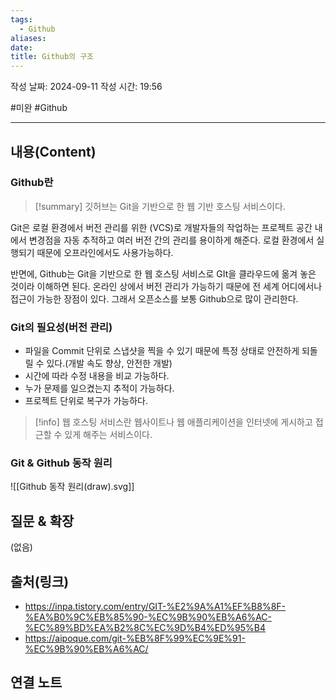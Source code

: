 ```yaml
---
tags:
  - Github
aliases: 
date: 
title: Github의 구조
---
```

작성 날짜: 2024-09-11
작성 시간: 19:56

#미완 #Github 

----
## 내용(Content)

### Github란

>[!summary]
>깃허브는 Git을 기반으로 한 웹 기반 호스팅 서비스이다.

Git은 로컬 환경에서 버전 관리를 위한 (VCS)로 개발자들의 작업하는 프로젝트 공간 내에서 변경점을 자동 추적하고 여러 버전 간의 관리를 용이하게 해준다.
로컬 환경에서 실행되기 때문에 오프라인에서도 사용가능하다.

반면에, Github는 Git을 기반으로 한 웹 호스팅 서비스로 GIt을 클라우드에 옮겨 놓은 것이라 이해하면 된다. 온라인 상에서 버전 관리가 가능하기 때문에 전 세계 어디에서나 접근이 가능한 장점이 있다. 그래서 오픈소스를 보통 Github으로 많이 관리한다.

### Git의 필요성(버전 관리)

- 파일을 Commit 단위로 스냅샷을 찍을 수 있기 때문에 특정 상태로 안전하게 되돌릴 수 있다.(개발 속도 향상, 안전한 개발)
- 시간에 따라 수정 내용을 비교 가능하다.
- 누가 문제를 일으켰는지 추적이 가능하다.
- 프로젝트 단위로 복구가 가능하다.

>[!info]
>웹 호스팅 서비스란 웹사이트나 웹 애플리케이션을 인터넷에 게시하고 접근할 수 있게 해주는 서비스이다.


### Git & Github 동작 원리

![[Github 동작 원리(draw).svg]]



## 질문 & 확장

(없음)

## 출처(링크)

- https://inpa.tistory.com/entry/GIT-%E2%9A%A1%EF%B8%8F-%EA%B0%9C%EB%85%90-%EC%9B%90%EB%A6%AC-%EC%89%BD%EA%B2%8C%EC%9D%B4%ED%95%B4
- https://aipoque.com/git-%EB%8F%99%EC%9E%91-%EC%9B%90%EB%A6%AC/

## 연결 노트










